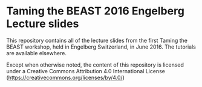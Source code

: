 # Taming the BEAST 2016 Engelberg Lecture slides
This repository contains all of the lecture slides from the first Taming the BEAST workshop, held in Engelberg Switzerland, in June 2016. The tutorials are available elsewhere. 

Except when otherwise noted, the content of this repository is licensed under a Creative Commons Attribution 4.0 International License (https://creativecommons.org/licenses/by/4.0/)
